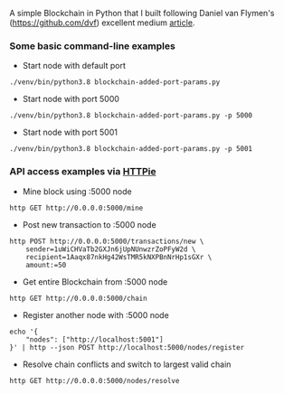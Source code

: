 A simple Blockchain in Python that I built following Daniel van Flymen's (https://github.com/dvf) excellent medium [article](https://medium.com/@vanflymen/learn-blockchains-by-building-one-117428612f46).

### Some basic command-line examples

- Start node with default port

```
./venv/bin/python3.8 blockchain-added-port-params.py
```

- Start node with port 5000

```
./venv/bin/python3.8 blockchain-added-port-params.py -p 5000
```

- Start node with port 5001

```
./venv/bin/python3.8 blockchain-added-port-params.py -p 5001
```

### API access examples via [HTTPie](https://github.com/jakubroztocil/httpie)

- Mine block using :5000 node

```
http GET http://0.0.0.0:5000/mine
```

- Post new transaction to :5000 node

```
http POST http://0.0.0.0:5000/transactions/new \
    sender=1uWiCHVaTb2GXJn6jUpNUnwzrZoPFyW2d \
    recipient=1Aaqx87nkHg42WsTMR5kNXPBnNrHp1sGXr \
    amount:=50
```

- Get entire Blockchain from :5000 node

```
http GET http://0.0.0.0:5000/chain
```

- Register another node with :5000 node

```
echo '{
    "nodes": ["http://localhost:5001"]
}' | http --json POST http://localhost:5000/nodes/register
```

- Resolve chain conflicts and switch to largest valid chain

```
http GET http://0.0.0.0:5000/nodes/resolve
```

